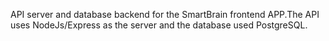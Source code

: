 
API server and database backend for the SmartBrain frontend APP.The API uses NodeJs/Express as the server and the database used PostgreSQL.
